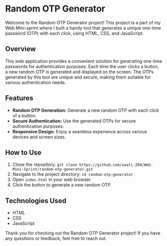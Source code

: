 # Random OTP Generator
Welcome to the Random OTP Generator project! This project is a part of my Web Mini-sprint where I built a handy tool that generates a unique one-time password (OTP) with each click, using HTML, CSS, and JavaScript.

## Overview

This web application provides a convenient solution for generating one-time passwords for authentication purposes. Each time the user clicks a button, a new random OTP is generated and displayed on the screen. The OTPs generated by this tool are unique and secure, making them suitable for various authentication needs.

## Features

- **Random OTP Generation:** Generate a new random OTP with each click of a button.
- **Secure Authentication:** Use the generated OTPs for secure authentication purposes.
- **Responsive Design:** Enjoy a seamless experience across various devices and screen sizes.

## How to Use

1. Clone the repository: `git clone https://github.com/swati-204/Web-Mini-Sprint/random-otp-generator.git`
2. Navigate to the project directory: `cd random-otp-generator`
3. Open `index.html` in your web browser.
4. Click the button to generate a new random OTP.

## Technologies Used

- HTML
- CSS
- JavaScript

Thank you for checking out the Random OTP Generator project! If you have any questions or feedback, feel free to reach out.
